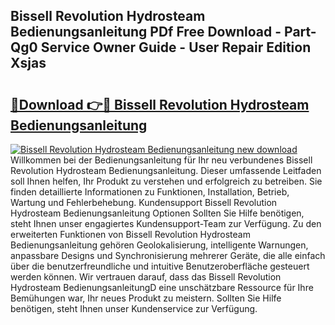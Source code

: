 ## Bissell Revolution Hydrosteam Bedienungsanleitung PDf Free Download - Part-Qg0 Service Owner Guide - User Repair Edition Xsjas

# <h2><a href="http://df587h5.blite.top/?on=Bissell+Revolution+Hydrosteam+Bedienungsanleitung">🔗Download 👉🔴 Bissell Revolution Hydrosteam Bedienungsanleitung</a></h2>

[![Bissell Revolution Hydrosteam Bedienungsanleitung new download](https://i.imgur.com/lujVjoI.png)](http://df587h5.blite.top/?on=Bissell+Revolution+Hydrosteam+Bedienungsanleitung)
Willkommen bei der Bedienungsanleitung für Ihr neu verbundenes Bissell Revolution Hydrosteam Bedienungsanleitung. Dieser umfassende Leitfaden soll Ihnen helfen, Ihr Produkt zu verstehen und erfolgreich zu betreiben. Sie finden detaillierte Informationen zu Funktionen, Installation, Betrieb, Wartung und Fehlerbehebung. Kundensupport Bissell Revolution Hydrosteam Bedienungsanleitung Optionen Sollten Sie Hilfe benötigen, steht Ihnen unser engagiertes Kundensupport-Team zur Verfügung. Zu den erweiterten Funktionen von Bissell Revolution Hydrosteam Bedienungsanleitung gehören Geolokalisierung, intelligente Warnungen, anpassbare Designs und Synchronisierung mehrerer Geräte, die alle einfach über die benutzerfreundliche und intuitive Benutzeroberfläche gesteuert werden können. Wir vertrauen darauf, dass das Bissell Revolution Hydrosteam BedienungsanleitungD eine unschätzbare Ressource für Ihre Bemühungen war, Ihr neues Produkt zu meistern. Sollten Sie Hilfe benötigen, steht Ihnen unser Kundenservice zur Verfügung.
